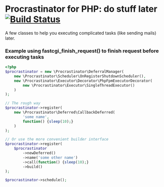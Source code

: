 # Procrastinator for PHP: do stuff later [![Build Status](https://secure.travis-ci.org/lstrojny/Procrastinator.png)](http://travis-ci.org/lstrojny/Procrastinator)

A few classes to help you executing complicated tasks (like sending mails) later.


### Example using fastcgi_finish_request() to finish request before executing tasks
```php
<?php
$procrastinator = new \Procrastinator\DeferralManager(
    new \Procrastinator\Scheduler\OnRegisterShutdownScheduler(),
    new \Procrastinator\Executor\Decorator\PhpFpmExecutorDecorator(
        new \Procrastinator\Executor\SingleThreadExecutor()
    )
);

// The rough way
$procrastinator->register(
    new \Procrastinator\Deferred\CallbackDeferred(
        'some name',
        function() {sleep(10);}
    )
);

// Or use the more convenient builder interface
$procrastinator->register(
    $procrastinator
        ->newDeferred()
        ->name('some other name')
        ->call(function() {sleep(10);}
        ->build()
);

$procrastinator->schedule();
```
